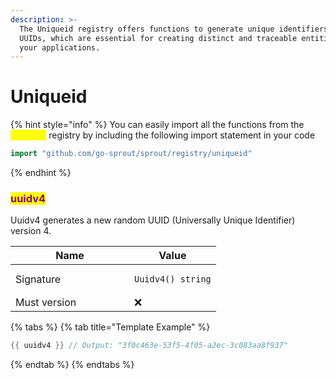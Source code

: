 ```yaml
---
description: >-
  The Uniqueid registry offers functions to generate unique identifiers, such as
  UUIDs, which are essential for creating distinct and traceable entities in
  your applications.
---
```


# Uniqueid

{% hint style="info" %}
You can easily import all the functions from the <mark style="color:yellow;">`uniqueid`</mark> registry by including the following import statement in your code

```go
import "github.com/go-sprout/sprout/registry/uniqueid"
```
{% endhint %}

### <mark style="color:purple;">uuidv4</mark>

Uuidv4 generates a new random UUID (Universally Unique Identifier) version 4.

<table data-header-hidden><thead><tr><th width="174">Name</th><th>Value</th></tr></thead><tbody><tr><td>Signature</td><td><pre class="language-go"><code class="lang-go">Uuidv4() string
</code></pre></td></tr><tr><td>Must version</td><td><span data-gb-custom-inline data-tag="emoji" data-code="274c">❌</span></td></tr></tbody></table>

{% tabs %}
{% tab title="Template Example" %}
```go
{{ uuidv4 }} // Output: "3f0c463e-53f5-4f05-a2ec-3c083aa8f937"
```
{% endtab %}
{% endtabs %}

